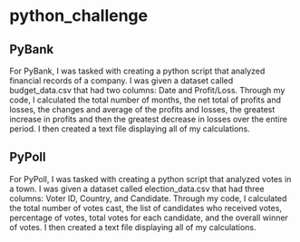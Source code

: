 # python_challenge

## PyBank

For PyBank, I was tasked with creating a python script that analyzed financial records of a company. I was given a dataset called budget_data.csv that had two columns: Date and Profit/Loss. Through my code, I calculated the total number of months, the net total of profits and losses, the changes and average of the profits and losses, the greatest increase in profits and then the greatest decrease in losses over the entire period. I then created a text file displaying all of my calculations.

## PyPoll

For PyPoll, I was tasked with creating a python script that analyzed votes in a town. I was given a dataset called election_data.csv that had three columns: Voter ID, Country, and Candidate. Through my code, I calculated the total number of votes cast, the list of candidates who received votes, percentage of votes, total votes for each candidate, and the overall winner of votes. I then created a text file displaying all of my calculations.

